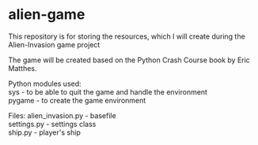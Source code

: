 # alien-game

This repository is for storing the resources, which I will create during the Alien-Invasion game project

The game will be created based on the Python Crash Course book by Eric Matthes.

Python modules used:  
sys		- to be able to quit the game and handle the environment  
pygame	- to create the game environment  

Files:
alien_invasion.py 	- basefile  
settings.py 		- settings class  
ship.py 			- player's ship  
